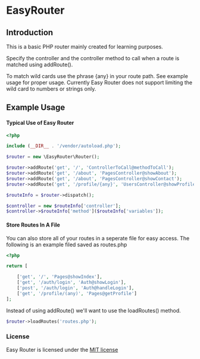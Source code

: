 # EasyRouter

## Introduction

This is a basic PHP router mainly created for learning purposes.

Specify the controller and the controller method to call when a route is matched using addRoute().

To match wild cards use the phrase {any} in your route path. See example usage for proper usage. Currently Easy Router does not support limiting the wild card to numbers or strings only.

## Example Usage

#### Typical Use of Easy Router
```php
<?php

include (__DIR__ . '/vendor/autoload.php');

$router = new \EasyRouter\Router();

$router->addRoute('get', '/', 'ControllerToCall@methodToCall');
$router->addRoute('get', '/about', 'PagesController@showAbout');
$router->addRoute('get', '/about', 'PagesController@showContact');
$router->addRoute('get', '/profile/{any}', 'UsersController@showProfile');

$routeInfo = $router->dispatch();

$controller = new $routeInfo['controller'];
$controller->$routeInfo['method']($routeInfo['variables']);
```

#### Store Routes In A File

You can also store all of your routes in a seperate file for easy access. The following is an example filed saved as routes.php
```php
<?php

return [

    ['get', '/', 'Pages@showIndex'],
    ['get', '/auth/login', 'Auth@showLogin'],
    ['post', '/auth/login', 'Auth@handleLogin'],
    ['get', '/profile/(any)', 'Pages@getProfile']
];
```

Instead of using addRoute() we'll want to use the loadRoutes() method.
```php
$router->loadRoutes('routes.php');
```

### License

Easy Router is licensed under the [MIT license](http://opensource.org/licenses/MIT)